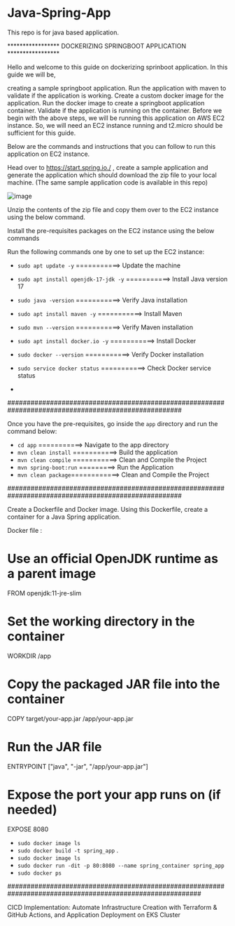 # Java-Spring-App
This repo is for java based application.

***************** DOCKERIZING SPRINGBOOT APPLICATION *****************

Hello and welcome to this guide on dockerizing sprinboot application. In this guide we will be,

creating a sample springboot application.
Run the application with maven to validate if the application is working.
Create a custom docker image for the application.
Run the docker image to create a springboot application container.
Validate if the application is running on the container.
Before we begin with the above steps, we will be running this application on AWS EC2 instance. So, we will need an EC2 instance running and t2.micro should be sufficient for this guide.

Below are the commands and instructions that you can follow to run this application on EC2 instance.

Head over to https://start.spring.io./ , create a sample application and generate the application which should download the zip file to your local machine. (The same sample application code is available in this repo)


![image](https://github.com/user-attachments/assets/7ce1c8d6-a5f9-4a3a-a66c-a0e59733cebd)


Unzip the contents of the zip file and copy them over to the EC2 instance using the below command.

Install the pre-requisites packages on the EC2 instance using the below commands

Run the following commands one by one to set up the EC2 instance:

- `sudo apt update -y` ===========> Update the machine
- `sudo apt install openjdk-17-jdk -y` ===========> Install Java version 17
- `sudo java -version` ===========> Verify Java installation
- `sudo apt install maven -y` ===========> Install Maven
- `sudo mvn --version` ===========> Verify Maven installation
- `sudo apt install docker.io -y` ===========> Install Docker
- `sudo docker --version` ===========> Verify Docker installation
- `sudo service docker status` ===========> Check Docker service status

- 
#####################################################################################################


Once you have the pre-requisites, go inside the `app` directory and run the command below:

- `cd app` ===========> Navigate to the app directory
- `mvn clean install` ===========> Build the application
- `mvn clean compile` ===========> Clean and Compile the Project
- `mvn spring-boot:run` =========> Run the Application
- `mvn clean package`============> Clean and Compile the Project

#####################################################################################################


Create a Dockerfile and Docker image. Using this Dockerfile, create a container for a Java Spring application.

Docker file :

# Use an official OpenJDK runtime as a parent image
FROM openjdk:11-jre-slim

# Set the working directory in the container
WORKDIR /app

# Copy the packaged JAR file into the container
COPY target/your-app.jar /app/your-app.jar

# Run the JAR file
ENTRYPOINT ["java", "-jar", "/app/your-app.jar"]

# Expose the port your app runs on (if needed)
EXPOSE 8080


- `sudo docker image ls`
- `sudo docker build -t spring_app` .
- `sudo docker image ls`
- `sudo docker run -dit -p 80:8080 --name spring_container spring_app`
- `sudo docker ps`


##########################################################################################################

CICD Implementation: Automate Infrastructure Creation with Terraform & GitHub Actions, and Application Deployment on EKS Cluster


